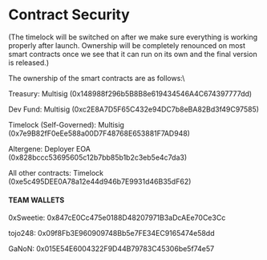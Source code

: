 # Contract Security

(The timelock will be switched on after we make sure everything is working properly after launch. Ownership will be completely renounced on most smart contracts once we see that it can run on its own and the final version is released.)

The ownership of the smart contracts are as follows:\


Treasury: Multisig (0x148988f296b5B8B8e619434546A4C674397777dd)

Dev Fund: Multisig (0xc2E8A7D5F65C432e94DC7b8eBA82Bd3f49C97585)

Timelock (Self-Governed): Multisig (0x7e9B82fF0eEe588a00D7F48768E653881F7AD948)

Altergene: Deployer EOA (0x828bccc53695605c12b7bb85b1b2c3eb5e4c7da3)

All other contracts: Timelock (0xe5c495DEE0A78a12e44d946b7E9931d46B35dF62)

#### TEAM WALLETS

0xSweetie: 0x847cE0Cc475e0188D48207971B3aDcAEe70Ce3Cc&#x20;

tojo248: 0x09f8Fb3E960909748Bb5e7FE34EC9165474e58dd&#x20;

GaNoN: 0x015E54E6004322F9D44B79783C45306be5f74e57
